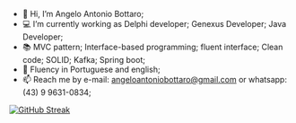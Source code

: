 - 👋 Hi, I’m Angelo Antonio Bottaro;
- 💻 I’m currently working as Delphi developer; Genexus Developer; Java Developer;
- 📚 MVC pattern; Interface-based programming; fluent interface; Clean code; SOLID; Kafka; Spring boot;
- 💬 Fluency in Portuguese and english;
- 📫 Reach me by e-mail: angeloantoniobottaro@gmail.com or whatsapp: (43) 9 9631-0834;

[![GitHub Streak](https://streak-stats.demolab.com?user=AngeloAntonioBottaro&theme=transparent&hide_border=true&locale=pt_BR&mode=weekly)](https://git.io/streak-stats)
<!---
AngeloAntonioBottaro/AngeloAntonioBottaro is a ✨ special ✨ repository because its `README.md` (this file) appears on your GitHub profile.
You can click the Preview link to take a look at your changes.
--->
